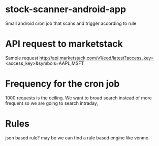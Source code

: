 # stock-scanner-android-app
Small android cron job that scans and trigger according to rule 

# API request to marketstack
Sample request 
http://api.marketstack.com/v1/eod/latest?access_key=<access_key>&symbols=AAPL,MSFT

# Frequency for the cron job
1000 requests is the ceiling. We want to broad search instead of more frequent 
so we are going to search intraday, 

# Rules 
json based rule? may be we can find a rule based engine like venmo. 
